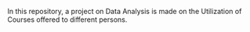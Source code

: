 In this repository, a project on Data Analysis is made on the Utilization of Courses offered to different persons.